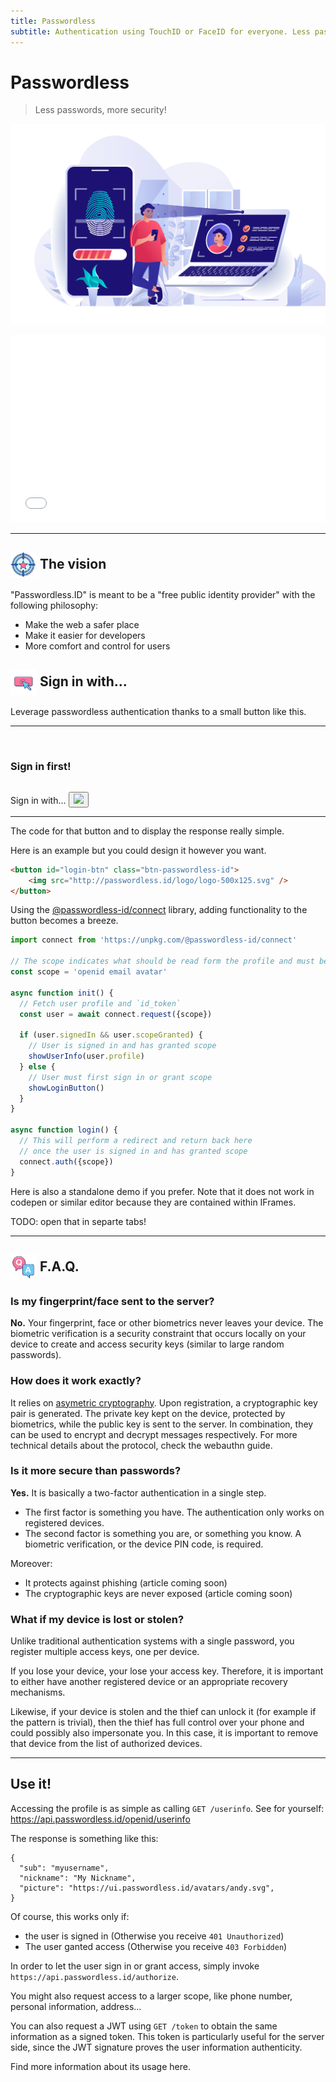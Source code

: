 ```yaml
---
title: Passwordless
subtitle: Authentication using TouchID or FaceID for everyone. Less passwords, more security!
---
```


Passwordless
============

> Less passwords, more security!

![Banner](img/banner-biometric-auth.svg)


<iframe src="form.html" style="width:100%; height:300px; border:none;"></iframe>

---

<img src="img/icon-target.svg" style="height:2em; vertical-align:middle" /> The vision
---------------------------

"Passwordless.ID" is meant to be a "free public identity provider" with the following philosophy:

- Make the web a safer place
- Make it easier for developers
- More comfort and control for users


<img src="img/icon-button.svg" style="height:2em; vertical-align:middle" /> Sign in with...
------------------------------

Leverage passwordless authentication thanks to a small button like this.

---

<section id="userinfo" class="hidden">
  <div class="user-card">
    <img />
    <h3>Sign in first!</h3>
  </div>
  <pre></pre>
</section>

<section id="login" class="hidden">
  <span>Sign in with... </span>
  <button id="login-btn" class="btn-passwordless-id" href="https://ui.passwordless.id/authorize">
    <img src="http://passwordless.id/logo/logo-500x125.svg" />
  </button>
</section>

<link rel="stylesheet" type="text/css" href="css/sign-in-with.css">
<script src="js/sign-in-with.js" type="module"></script>

---

The code for that button and to display the response really simple.

Here is an example but you could design it however you want.

```html
<button id="login-btn" class="btn-passwordless-id">
    <img src="http://passwordless.id/logo/logo-500x125.svg" />
</button>
```

Using the [@passwordless-id/connect]() library, adding functionality to the button becomes a breeze.

```js
import connect from 'https://unpkg.com/@passwordless-id/connect'

// The scope indicates what should be read form the profile and must be granted by the user
const scope = 'openid email avatar'

async function init() {
  // Fetch user profile and `id_token`
  const user = await connect.request({scope})

  if (user.signedIn && user.scopeGranted) {
    // User is signed in and has granted scope
    showUserInfo(user.profile)
  } else {
    // User must first sign in or grant scope
    showLoginButton()  
  }
}

async function login() {
  // This will perform a redirect and return back here
  // once the user is signed in and has granted scope
  connect.auth({scope})
}
```

Here is also a standalone demo if you prefer. Note that it does not work in codepen or similar editor because they are contained within IFrames.

TODO: open that in separte tabs!

---



<img src="img/icon-faq.svg" style="height:2em; vertical-align:middle" /> F.A.Q. 
-------------------------------

### Is my fingerprint/face sent to the server? 

**No.** Your fingerprint, face or other biometrics never leaves your device.
The biometric verification is a security constraint that occurs locally on your device
to create and access security keys (similar to large random passwords).

### How does it work exactly? 

It relies on [asymetric cryptography](https://en.m.wikipedia.org/wiki/Public-key_cryptography). 
Upon registration, a cryptographic key pair is generated.
The private key kept on the device, protected by biometrics,
while the public key is sent to the server.
In combination, they can be used to encrypt and decrypt messages respectively.
For more technical details about the protocol, check the webauthn guide.

### Is it more secure than passwords? 

**Yes.** It is basically a two-factor authentication in a single step. 

- The first factor is something you have. 
The authentication only works on registered devices. 
- The second factor is something you are, or something you know. 
A biometric verification, or the device PIN code, is required.

Moreover:

- It protects against phishing (article coming soon)
- The cryptographic keys are never exposed (article coming soon)

### What if my device is lost or stolen? 

Unlike traditional authentication systems with a single password,
you register multiple access keys, one per device.

If you lose your device, your lose your access key.
Therefore, it is important to either have another registered device or an appropriate recovery mechanisms.

Likewise, if your device is stolen and the thief can unlock it (for example if the pattern is trivial),
then the thief has full control over your phone and could possibly also impersonate you.
In this case, it is important to remove that device from the list of authorized devices.


---

Use it!
-------

Accessing the profile is as simple as calling `GET /userinfo`. See for yourself: https://api.passwordless.id/openid/userinfo

The response is something like this:

    {
      "sub": "myusername",
      "nickname": "My Nickname",
      "picture": "https://ui.passwordless.id/avatars/andy.svg",
    }

Of course, this works only if:

- the user is signed in (Otherwise you receive `401 Unauthorized`)
- The user ganted access (Otherwise you receive `403 Forbidden`)

In order to let the user sign in or grant access, simply invoke `https://api.passwordless.id/authorize`.

You might also request access to a larger scope, like phone number, personal information, address...

You can also request a JWT using `GET /token` to obtain the same information as a signed token. This token is particularly useful for the server side, since the JWT signature proves the user information authenticity.

Find more information about its usage here.



